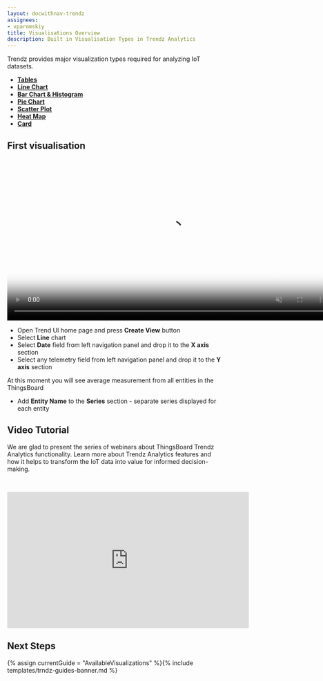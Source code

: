 ```yaml
---
layout: docwithnav-trendz
assignees:
- vparomskiy
title: Visualisations Overview
description: Built in Visualisation Types in Trendz Analytics 
---
```


Trendz provides major visualization types required for analyzing IoT datasets. 

* [**Tables**](/docs/trendz/visualizations-tables)
* [**Line Chart**](/docs/trendz/visualizations-line)
* [**Bar Chart & Histogram**](/docs/trendz/visualizations-bar)
* [**Pie Chart**](/docs/trendz/visualizations-pie)
* [**Scatter Plot**](/docs/trendz/visualizations-scatter)
* [**Heat Map**](/docs/trendz/visualizations-heatmap)
* [**Card**](/docs/trendz/visualizations-card)

## First visualisation

<div class="image-block">
    <div class="image-wrapper">
       <video poster="/images/trendz/simple-line.png" autoplay="" loop="" preload="auto" muted="" style="width: 750px">
            <source src="https://tb-videos.s3-us-west-1.amazonaws.com/trndz-first-view.webm" type="video/webm">                 
        </video> 
    </div>
</div>

* Open Trend UI home page and press **Create View** button
* Select **Line** chart
* Select **Date** field from left navigation panel and drop it to the **X axis** section
* Select any telemetry field from left navigation panel and drop it to the **Y axis** section

At this moment you will see average measurement from all entities in the ThingsBoard

* Add **Entity Name** to the **Series** section - separate series displayed for each entity

## Video Tutorial

We are glad to present the series of webinars about ThingsBoard Trendz Analytics functionality. 
Learn more about Trendz Analytics features and how it helps to transform the IoT data into value for informed decision-making.

&nbsp; 
  
<div id="video">  
    <div id="video_wrapper">
        <iframe width="560" height="315" src="https://www.youtube.com/embed/videoseries?list=PLYEKB_XwLCZIs-_Aoos3CdNIqSYrXk4LN" frameborder="0" allow="accelerometer; autoplay; encrypted-media; gyroscope; picture-in-picture" allowfullscreen></iframe>
    </div>
</div>

## Next Steps

{% assign currentGuide = "AvailableVisualizations" %}{% include templates/trndz-guides-banner.md %}
